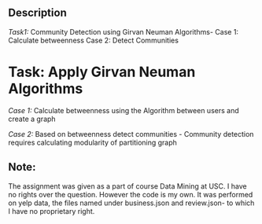 ## Description

_Task1:_ Community Detection using Girvan Neuman Algorithms-
Case 1: Calculate betweenness
Case 2: Detect Communities

# Task: Apply Girvan Neuman Algorithms

_Case 1:_ Calculate betweenness using the Algorithm between users and create a graph

_Case 2:_ Based on betweenness detect communities - Community detection requires calculating modularity of partitioning graph

## Note:

The assignment was given as a part of course Data Mining at USC. I have no rights over the question. However the code is my own. It was performed on yelp data, the files named under business.json and review.json- to which I have no proprietary right.
